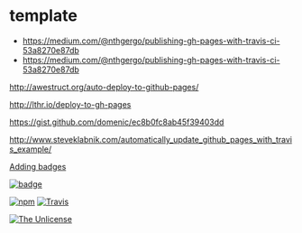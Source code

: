 # template

- https://medium.com/@nthgergo/publishing-gh-pages-with-travis-ci-53a8270e87db
- https://medium.com/@nthgergo/publishing-gh-pages-with-travis-ci-53a8270e87db

http://awestruct.org/auto-deploy-to-github-pages/

http://lthr.io/deploy-to-gh-pages

https://gist.github.com/domenic/ec8b0fc8ab45f39403dd

http://www.steveklabnik.com/automatically_update_github_pages_with_travis_example/



[Adding badges](https://egghead.io/lessons/javascript-how-to-write-a-javascript-library-adding-badges-to-your-readme)

[![badge](https://img.shields.io/badge/badge-shields.io-brightgreen.svg)](https://shields.io/)

[![npm](https://img.shields.io/npm/v/npm.svg)]()
[![Travis](https://img.shields.io/travis/ZebNoid/template.svg)](https://travis-ci.org/ZebNoid/template)

[![The Unlicense](https://img.shields.io/badge/license-The_Unlicense-blue.svg)](http://unlicense.org)
